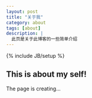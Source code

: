 ```yaml
---
layout: post
title: "关于我"
category: about
tags: [about]
description: |
  此页是关于此博客的一些简单介绍
---
```

{% include JB/setup %}


## This is about my self!
The page is creating...